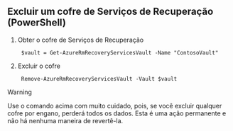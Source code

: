 ## <a name="delete-a-recovery-services-vault-powershell"></a>Excluir um cofre de Serviços de Recuperação (PowerShell)

1. Obter o cofre de Serviços de Recuperação

        $vault = Get-AzureRmRecoveryServicesVault -Name "ContosoVault"

2. Excluir o cofre

        Remove-AzureRmRecoveryServicesVault -Vault $vault

>[!WARNING]
>
> Use o comando acima com muito cuidado, pois, se você excluir qualquer cofre por engano, perderá todos os dados. Esta é uma ação permanente e não há nenhuma maneira de revertê-la.  


